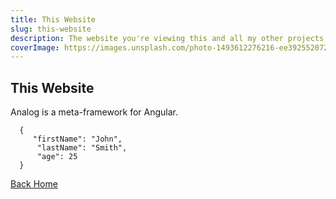 ```yaml
---
title: This Website
slug: this-website
description: The website you're viewing this and all my other projects on.
coverImage: https://images.unsplash.com/photo-1493612276216-ee3925520721?ixlib=rb-4.0.3&ixid=MnwxMjA3fDB8MHxwaG90by1wYWdlfHx8fGVufDB8fHx8&auto=format&fit=crop&w=464&q=80
---
```


## This Website

Analog is a meta-framework for Angular.

```
  {
     "firstName": "John",
      "lastName": "Smith",
      "age": 25
  }
```

[Back Home](./)
